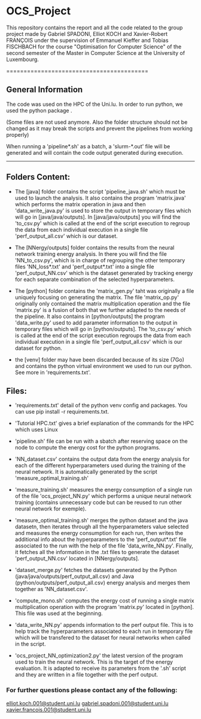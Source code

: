 # OCS_Project
This repository contains the report and all the code related to the group project made by Gabriel SPADONI, Elliot KOCH and Xavier-Robert FRANÇOIS under the supervision of Emmanuel Kieffer and Tobias FISCHBACH for the course "Optimisation for Computer Science" of the second semester of the Master in Computer Science at the University of Luxembourg.

=========================================

## General Information

The code was used on the HPC of the Uni.lu.
In order to run python, we used the python package <venv>.

(Some files are not used anymore. Also the folder structure should not be changed as it may break the scripts and prevent the pipelines from working properly)

When running a 'pipeline*.sh' as a batch, a 'slurm-*.out' file will be generated and will contain the code output generated during execution. 

---

## Folders Content:

- The [java] folder contains the script 'pipeline_java.sh' which must be used to launch the analysis.
It also contains the program 'matrix.java' which performs the matrix operation in java and then 'data_write_java.py' is used to store the output in temporary files which will go in [java/java/outputs]. In [java/java/outputs] you will find the 'to_csv.py' which is called at the end of the script execution to regroup the data from each individual execution in a single file 'perf_output_all.csv' which is our dataset. 

- The [NNergy/outputs] folder contains the results from the neural network training energy analysis. In there you will find the file 'NN_to_csv.py', which is in charge of regrouping the other temporary files 'NN_loss*.txt' and 'perf_output*.txt' into a single file 'perf_output_NN.csv' which is the dataset generated by tracking energy for each separate combination of the selected hyperparameters.

- The [python] folder contains the 'matrix_gen.py' taht was originally a file uniquely focusing on generating the matrix. The file 'matrix_op.py' originally only contained the matrix multiplication operation and the file 'matrix.py' is a fusion of both that we further adapted to the needs of the pipeline. 
It also contains in [python/outputs] the program 'data_write.py' used to add parameter information to the output in temporary files which will go in [python/outputs]. The 'to_csv.py' which is called at the end of the script execution regroups the data from each individual execution in a single file 'perf_output_all.csv' which is our dataset for python. 

- the [venv] folder may have been discarded because of its size (7Go) and contains the python virtual environment we used to run our python. See more in 'requirements.txt'.

## Files:

- 'requirements.txt' detail of the python venv config and packages. You can use pip install -r requirements.txt.

- 'Tutorial HPC.txt' gives a brief explanation of the commands for the HPC which uses Linux

- 'pipeline.sh' file can be run with a sbatch after reserving space on the node to compute the energy cost for the python programs.

- 'NN_dataset.csv' contains the output data from the energy analysis for each of the different hyperparameters used during the training of the neural network. It is automatically generated by the script 'measure_optimal_training.sh'

- 'measure_training.sh' measures the energy consumption of a single run of the file 'ocs_project_NN.py' which performs a unique neural network training (contains unnecessary code but can be reused to run other neural network for exemple). 

- 'measure_optimal_training.sh' merges the python dataset and the java datasetn, then iterates through all the hyperparameters value selected and measures the energy consumption for each run, then writes the additional info about the hyperparameters to the 'perf_output*.txt' file associated to the run with the help of the file 'data_write_NN.py'. Finally, it fetches all the information in the .txt files to generate the dataset 'perf_output_NN.csv' located in [NNergy/outputs].

- 'dataset_merge.py' fetches the datasets generated by the Python (java/java/outputs/perf_output_all.csv) and Java (python/outputs/perf_output_all.csv) energy analysis and merges them together as 'NN_dataset.csv'.

- 'compute_mono.sh' computes the energy cost of running a single matrix multiplication operation with the program 'matrix.py' located in [python]. This file was used at the beginning.

- 'data_write_NN.py' appends information to the perf output file. This is to help track the hyperparameters associated to each run in temporary file which will be transfered to the dataset for neural networks when called in the script.

- 'ocs_project_NN_optimization2.py' the latest version of the program used to train the neural network. This is the target of the energy evaluation. It is adapted to receive its parameters from the '.sh' script and they are written in a file together with the perf output.


### For further questions please contact any of the following:
elliot.koch.001@student.uni.lu
gabriel.spadoni.001@student.uni.lu
xavier.francois.001@student.uni.lu